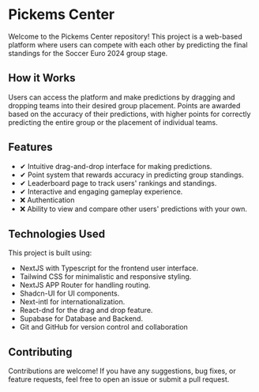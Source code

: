 # Pickems Center

Welcome to the Pickems Center repository! This project is a web-based platform where users can compete with each other by predicting the final standings for the Soccer Euro 2024 group stage.

## How it Works

Users can access the platform and make predictions by dragging and dropping teams into their desired group placement. Points are awarded based on the accuracy of their predictions, with higher points for correctly predicting the entire group or the placement of individual teams.

## Features

- ✔ Intuitive drag-and-drop interface for making predictions.
- ✔ Point system that rewards accuracy in predicting group standings.
- ✔ Leaderboard page to track users' rankings and standings.
- ✔ Interactive and engaging gameplay experience.
- ❌ Authentication
- ❌ Ability to view and compare other users' predictions with your own.

## Technologies Used

This project is built using:

- NextJS with Typescript for the frontend user interface.
- Tailwind CSS for minimalistic and responsive styling.
- NextJS APP Router for handling routing.
- Shadcn-UI for UI components.
- Next-intl for internationalization.
- React-dnd for the drag and drop feature.
- Supabase for Database and Backend.
- Git and GitHub for version control and collaboration

## Contributing

Contributions are welcome! If you have any suggestions, bug fixes, or feature requests, feel free to open an issue or submit a pull request.
